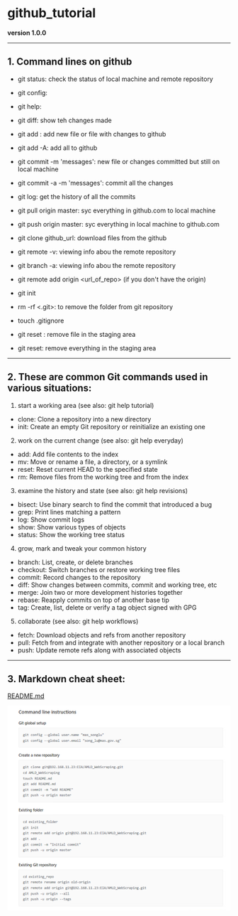 # github_tutorial

**version 1.0.0**

---

## 1.	Command lines on github

* git status:                   check the status of local machine and remote repository
* git config:
* git help:
* git diff:                     show teh changes made


* git add <filename>:           add new file or file with changes to github
* git add -A:                   add all to github
 

* git commit -m 'messages':     new file or changes committed but still on local machine
* git commit -a -m 'messages':  commit all the changes
* git log:                      get the history of all the commits


* git pull origin master:                     syc everything in github.com to local machine
* git push origin master:                     syc everything in local machine to github.com


* git clone github_url: download files from the github
* git remote -v:  viewing info abou the remote repository
* git branch -a:  viewing info abou the remote repository
* git remote add origin <url_of_repo> (if you don't have the origin)


* git init
* rm -rf <.git>: to remove the folder from git repository


* touch .gitignore
* git reset <filename>: remove file in the staging area
* git reset: remove everything in the staging area

---

## 2.	These are common Git commands used in various situations:

1. start a working area (see also: git help tutorial)
* clone:	Clone a repository into a new directory
* init:		Create an empty Git repository or reinitialize an existing one

2. work on the current change (see also: git help everyday)
* add: 		Add file contents to the index
* mv:		Move or rename a file, a directory, or a symlink
* reset:	Reset current HEAD to the specified state
* rm:		Remove files from the working tree and from the index

3. examine the history and state (see also: git help revisions)
* bisect:	Use binary search to find the commit that introduced a bug
* grep:		Print lines matching a pattern
* log:		Show commit logs
* show:		Show various types of objects
* status:	Show the working tree status

4. grow, mark and tweak your common history
* branch:	List, create, or delete branches
* checkout:	Switch branches or restore working tree files
* commit:	Record changes to the repository
* diff:		Show changes between commits, commit and working tree, etc
* merge:	Join two or more development histories together
* rebase:	Reapply commits on top of another base tip
* tag:		Create, list, delete or verify a tag object signed with GPG

5. collaborate (see also: git help workflows)
* fetch:	Download objects and refs from another repository
* pull:		Fetch from and integrate with another repository or a local branch
* push:		Update remote refs along with associated objects


---

## 3. Markdown cheat sheet:

[README.md](https://github.com/adam-p/markdown-here/wiki/Markdown-Here-Cheatsheet)

![quick git command](https://github.com/StanleySongPro/github_tutorial/blob/master/quick_git_command.png "quick_git_command")






